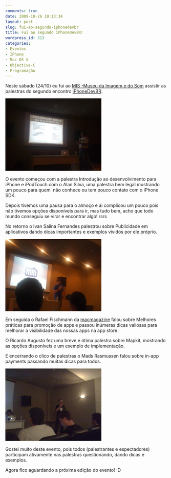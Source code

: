 ```yaml
---
comments: true
date: 2009-10-26 10:13:34
layout: post
slug: fui-ao-segundo-iphonedevbr
title: Fui ao segundo iPhoneDevBR!
wordpress_id: 313
categories:
- Eventos
- IPhone
- Mac OS X
- Objective-C
- Programação
---
```


Neste sábado (24/10) eu fui ao [MIS -Museu da Imagem e do Som](http://www.mis-sp.org.br/) assistir as palestras do segundo encontro [iPhoneDevBR](http://iphonedevbr.com.br/).

![IMG_0347](/images/2009/10/IMG_0347-300x225.jpg)

O evento começou com a palestra Introdução ao desenvolvimento para iPhone e iPodTouch com o Alan Silva, uma palestra bem legal mostrando um pouco para quem  não conhece ou tem pouco contato com o iPhone SDK.

Depois tivemos uma pausa para o almoço e ai complicou um pouco pois não tivemos opções disponíveis para ir, mas tudo bem, acho que todo mundo conseguiu se virar e encontrar algo! rsrs

No retorno o Ivan Salina Fernandes palestrou sobre Publicidade em aplicativos dando dicas importantes e exemplos vividos por ele próprio.

![IMG_0351](/images/2009/10/IMG_0351-300x225.jpg)

Em seguida o Rafael Fischmann da [macmagazine](www.macmagazine.com.br/) falou sobre Melhores práticas para promoção de apps e passou inúmeras dicas valiosas para melhorar a visibilidade das nossas apps na app store.

O Ricardo Augusto fez uma breve e ótima palestra sobre Mapkit, mostrando as opções disponíveis e um exemplo de implementação.

E encerrando o clico de palestras o Mads Rasmussen falou sobre in-app payments passando muitas dicas para todos.

![IMG_0357](/images/2009/10/IMG_0357-300x225.jpg)

Gostei muito deste evento, pois todos (palestrantes e espectadores) participam ativamente nas palestras questionando, dando dicas e exemplos.

Agora fico aguardando a próxima edição do evento! :D